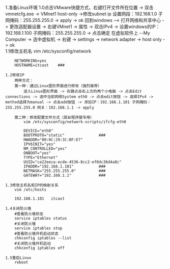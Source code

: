 1.准备Linux环境
	1.0点击VMware快捷方式，右键打开文件所在位置 -> 双击vmnetcfg.exe -> VMnet1 host-only ->修改subnet ip 设置网段：192.168.1.0 子网掩码：255.255.255.0 -> apply -> ok
		回到windows --> 打开网络和共享中心 -> 更改适配器设置 -> 右键VMnet1 -> 属性 -> 双击IPv4 -> 设置windows的IP：192.168.1.100 子网掩码：255.255.255.0 -> 点击确定
		在虚拟软件上 --My Computer -> 选中虚拟机 -> 右键 -> settings -> network adapter -> host only -> ok	
	1.1修改主机名
		vim /etc/sysconfig/network
		
		NETWORKING=yes
		HOSTNAME=itcast    ###

	1.2修改IP
		两种方式：
		第一种：通过Linux图形界面进行修改（强烈推荐）
			进入Linux图形界面 -> 右键点击右上方的两个小电脑 -> 点击Edit connections -> 选中当前网络System eth0 -> 点击edit按钮 -> 选择IPv4 -> method选择为manual -> 点击add按钮 -> 添加IP：192.168.1.101 子网掩码：255.255.255.0 网关：192.168.1.1 -> apply
	
		第二种：修改配置文件方式（屌丝程序猿专用）
			vim /etc/sysconfig/network-scripts/ifcfg-eth0
			
			DEVICE="eth0"
			BOOTPROTO="static"               ###
			HWADDR="00:0C:29:3C:BF:E7"
			IPV6INIT="yes"
			NM_CONTROLLED="yes"
			ONBOOT="yes"
			TYPE="Ethernet"
			UUID="ce22eeca-ecde-4536-8cc2-ef0dc36d4a8c"
			IPADDR="192.168.1.101"           ###
			NETMASK="255.255.255.0"          ###
			GATEWAY="192.168.1.1"            ###
			
	1.3修改主机名和IP的映射关系
		vim /etc/hosts
			
		192.168.1.101	itcast
	
	1.4关闭防火墙
		#查看防火墙状态
		service iptables status
		#关闭防火墙
		service iptables stop
		#查看防火墙开机启动状态
		chkconfig iptables --list
		#关闭防火墙开机启动
		chkconfig iptables off
	
	1.5重启Linux
		reboot
